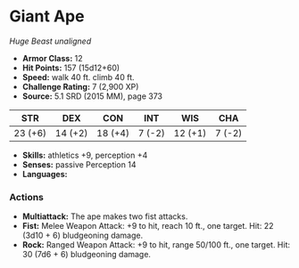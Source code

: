# Giant Ape

*Huge* *Beast* *unaligned*

- **Armor Class:** 12
- **Hit Points:** 157 (15d12+60)
- **Speed:** walk 40 ft. climb 40 ft.
- **Challenge Rating:** 7 (2,900 XP)
- **Source:** 5.1 SRD (2015 MM), page 373

| STR | DEX | CON | INT | WIS | CHA |
| --- | --- | --- | --- | --- | --- |
| 23 (+6) | 14 (+2) | 18 (+4) | 7 (-2) | 12 (+1) | 7 (-2) |

- **Skills:** athletics +9, perception +4
- **Senses:** passive Perception 14
- **Languages:** 

### Actions

- **Multiattack:** The ape makes two fist attacks.
- **Fist:** Melee Weapon Attack: +9 to hit, reach 10 ft., one target. Hit: 22 (3d10 + 6) bludgeoning damage.
- **Rock:** Ranged Weapon Attack: +9 to hit, range 50/100 ft., one target. Hit: 30 (7d6 + 6) bludgeoning damage.


